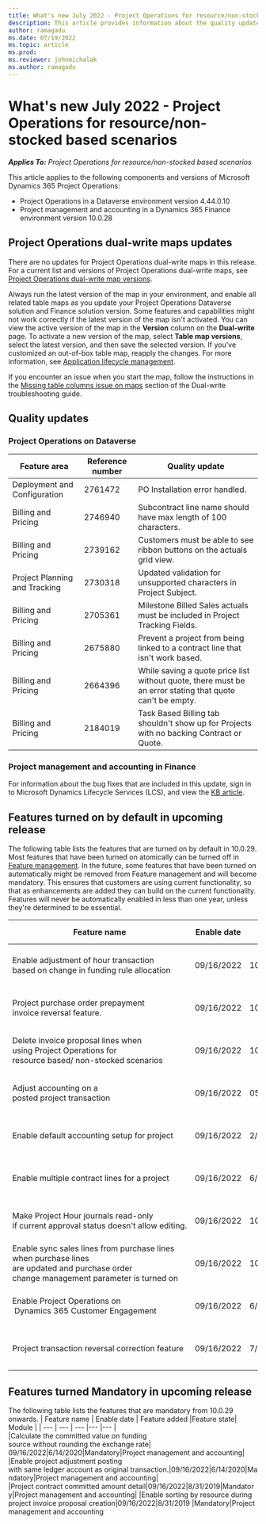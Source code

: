 ```yaml
---
title: What's new July 2022 - Project Operations for resource/non-stocked based scenarios
description: This article provides information about the quality updates that are available in the July 2022 release of Microsoft Dynamics 365 Project Operations for resource/non-stocked based scenarios.
author: ramagadu
ms.date: 07/19/2022
ms.topic: article
ms.prod:
ms.reviewer: johnmichalak 
ms.author: ramagadu
---
```


# What's new July 2022 - Project Operations for resource/non-stocked based scenarios

_**Applies To:** Project Operations for resource/non-stocked based scenarios_

This article applies to the following components and versions of Microsoft Dynamics 365 Project Operations:

- Project Operations in a Dataverse environment version 4.44.0.10
- Project management and accounting in a Dynamics 365 Finance environment version 10.0.28

## Project Operations dual-write maps updates

There are no updates for Project Operations dual-write maps in this release. For a current list and versions of Project Operations dual-write maps, see [Project Operations dual-write map versions](../environment/resource-dual-write-maps.md).

Always run the latest version of the map in your environment, and enable all related table maps as you update your Project Operations Dataverse solution and Finance solution version. Some features and capabilities might not work correctly if the latest version of the map isn't activated. You can view the active version of the map in the **Version** column on the **Dual-write** page. To activate a new version of the map, select **Table map versions**, select the latest version, and then save the selected version. If you've customized an out-of-box table map, reapply the changes. For more information, see [Application lifecycle management](/dynamics365/fin-ops-core/dev-itpro/data-entities/dual-write/app-lifecycle-management).

If you encounter an issue when you start the map, follow the instructions in the [Missing table columns issue on maps](/dynamics365/fin-ops-core/dev-itpro/data-entities/dual-write/dual-write-troubleshooting-finops-upgrades#missing-table-columns-issue-on-maps) section of the Dual-write troubleshooting guide.

## Quality updates

### Project Operations on Dataverse

| Feature area | Reference number | Quality update |
| --- | --- | --- |
| Deployment and Configuration | 2761472 | PO Installation error handled. |
| Billing and Pricing |2746940 | Subcontract line name should have max length of 100 characters. |
| Billing and Pricing |2739162 | Customers must be able to see ribbon buttons on the actuals grid view. |
| Project Planning and Tracking | 2730318 |Updated validation for unsupported characters in Project Subject. |
| Billing and Pricing |2705361 | Milestone Billed Sales actuals must be included in Project Tracking Fields. |
| Billing and Pricing |2675880 | Prevent a project from being linked to a contract line that isn't work based. |
| Billing and Pricing |2664396 | While saving a quote price list without quote, there must be an error stating that quote can't be empty. |
| Billing and Pricing |2184019 | Task Based Billing tab shouldn't show up for Projects with no backing Contract or Quote. |

### Project management and accounting in Finance

For information about the bug fixes that are included in this update, sign in to Microsoft Dynamics Lifecycle Services (LCS), and view the [KB article](https://fix.lcs.dynamics.com/Issue/Details?bugId=694438).

## Features turned on by default in upcoming release

The following table lists the features that are turned on by default in 10.0.29. Most features that have been turned on atomically can be turned off in [Feature management](/dynamics365/fin-ops-core/fin-ops/get-started/feature-management/feature-management-overview). In the future, some features that have been turned on automatically might be removed from Feature management and will become mandatory. This ensures that customers are using current functionality, so that as enhancements are added they can build on the current functionality. Features will never be automatically enabled in less than one year, unless they're determined to be essential.

| Feature name | Enable date | Feature added |Feature state| Module |
| --- | --- | --- |--- |--- |
|Enable adjustment of hour transaction </br>based on change in funding rule allocation | 09/16/2022 | 10/07/2020| On by default | Project management and accounting|
|Project purchase order prepayment </br>invoice reversal feature.|09/16/2022 |10/06/2021|On by default|Project management and accounting|
|Delete invoice proposal lines when </br>using Project Operations for </br>resource based/ non-stocked scenarios|09/16/2022|10/06/2021|On by default|Project management and accounting|
|Adjust accounting on a </br>posted project transaction|09/16/2022 |05/10/2020|On by default|Project management and accounting|
|Enable default accounting setup for project|09/16/2022|2/19/2020|On by default|Project management and accounting|
|Enable multiple contract lines for a project|09/16/2022|6/29/2020|On by default|Project management and accounting|
|Make Project Hour journals read-only </br>if current approval status doesn't allow editing.|09/16/2022 |10/06/2021|On by default|Project management and accounting|
|Enable sync sales lines from purchase lines when purchase lines</br>are updated and purchase order change management parameter is turned on|09/16/2022|10/07/2020|On by default|Project management and accounting|
|Enable Project Operations on</br> Dynamics 365 Customer Engagement|09/16/2022 |6/29/2020|On by default|Project management and accounting|
|Project transaction reversal correction feature|09/16/2022|7/13/2020|On by default|Project management and accounting|

## Features turned Mandatory in upcoming release

The following table lists the features that are mandatory from 10.0.29 onwards.
| Feature name | Enable date | Feature added |Feature state| Module |
| --- | --- | --- |--- |--- |
|Calculate the committed value on funding </br>source without rounding the exchange rate| 09/16/2022|6/14/2020|Mandatory|Project management and accounting|
|Enable project adjustment posting </br>with same ledger account as original transaction.|09/16/2022|6/14/2020|Mandatory|Project management and accounting|
|Project contract committed amount detail|09/16/2022|8/31/2019|Mandatory|Project management and accounting|
|Enable sorting by resource during </br>project invoice proposal creation|09/16/2022|8/31/2019 |Mandatory|Project management and accounting
